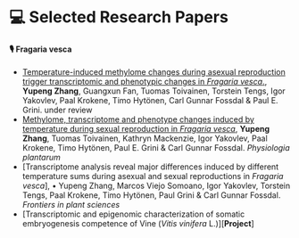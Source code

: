 
# 💻 Selected Research Papers

#### 🎙 Fragaria vesca
- [Temperature-induced methylome changes during asexual reproduction trigger transcriptomic and phenotypic changes in _Fragaria vesca_.](https://doi.org/10.1101/2022.10.09.511489), **Yupeng Zhang**, Guangxun Fan, Tuomas Toivainen, Torstein Tengs, Igor Yakovlev, Paal Krokene, Timo Hytönen, Carl Gunnar Fossdal & Paul E. Grini. under review
- [Methylome, transcriptome and phenotype changes induced by temperature during sexual reproduction in _Fragaria vesca_](https://doi.org/10.1111/ppl.13963), **Yupeng Zhang**, Tuomas Toivainen, Kathryn Mackenzie, Igor Yakovlev, Paal Krokene, Timo Hytönen, Paul E. Grini & Carl Gunnar Fossdal. _Physiologia plantarum_
- [Transcriptome analysis reveal major differences induced by different temperature sums during asexual and sexual reproductions in _Fragaria vesca_], •	Yupeng Zhang, Marcos Viejo Somoano, Igor Yakovlev, Torstein Tengs, Paal Krokene, Timo Hytönen, Paul Grini & Carl Gunnar Fossdal. _Frontiers in plant sciences_
- [Transcriptomic and epigenomic characterization of somatic embryogenesis competence of Vine (_Vitis vinifera_ L.)][**Project**]

